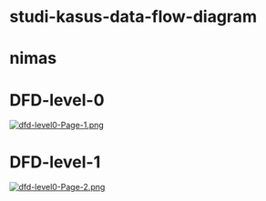 # studi-kasus-data-flow-diagram
# nimas

# DFD-level-0
[![dfd-level0-Page-1.png](https://i.postimg.cc/XqcNfsQt/dfd-level0-Page-1.png)](https://postimg.cc/hQvqg1F0)
# DFD-level-1
[![dfd-level0-Page-2.png](https://i.postimg.cc/6qHgxR3y/dfd-level0-Page-2.png)](https://postimg.cc/zHg0nyTr)